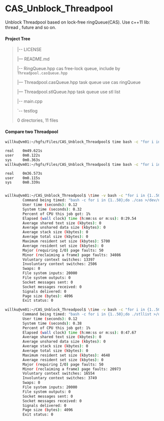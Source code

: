 # CAS_Unblock_Threadpool
Unblock Threadpool based on lock-free ringQueue(CAS). Use c++11 lib: thread , future and so on.



#### Project Tree

> |-- LICENSE
>
> |— README.md
>
> |-- RingQueue.hpp							  cas free-lock queue, include by `Threadpool.casQueue.hpp`
>
> |— Threadpool.casQueue.hpp	  task queue use cas ringQueue
>
> |— Threadpool.stlQueue.hpp 	  task  queue use stl list
>
> |-- main.cpp
>
> `-- testlog
>
> 0 directories, 11 files



#### Compare two Threadpool

```bash
willku@vm01:~/hgfs/Files/CAS_Unblock_Threadpool$ time bash -c "for i in {1..50};do ./stlQ >/dev/null;done"

real    0m49.621s
user    0m0.122s
sys     0m0.363s
willku@vm01:~/hgfs/Files/CAS_Unblock_Threadpool$ time bash -c "for i in {1..50};do ./casQ >/dev/null;done"

real    0m36.573s
user    0m0.115s
sys     0m0.339s


willku@vm01:~/CAS_Unblock_Threadpool$ \time -v bash -c "for i in {1..50};do ./casQ >/dev/null;done"
        Command being timed: "bash -c for i in {1..50};do ./cas >/dev/null;done"
        User time (seconds): 0.12
        System time (seconds): 0.32
        Percent of CPU this job got: 1%
        Elapsed (wall clock) time (h:mm:ss or m:ss): 0:29.54
        Average shared text size (kbytes): 0
        Average unshared data size (kbytes): 0
        Average stack size (kbytes): 0
        Average total size (kbytes): 0
        Maximum resident set size (kbytes): 5700
        Average resident set size (kbytes): 0
        Major (requiring I/O) page faults: 50
        Minor (reclaiming a frame) page faults: 34086
        Voluntary context switches: 13397
        Involuntary context switches: 2506
        Swaps: 0
        File system inputs: 20000
        File system outputs: 0
        Socket messages sent: 0
        Socket messages received: 0
        Signals delivered: 0
        Page size (bytes): 4096
        Exit status: 0
        
willku@vm01:~/CAS_Unblock_Threadpool$ \time -v bash -c "for i in {1..50};do ./stlQ >/dev/null;done"
        Command being timed: "bash -c for i in {1..50};do ./stllist >/dev/null;done"
        User time (seconds): 0.12
        System time (seconds): 0.38
        Percent of CPU this job got: 1%
        Elapsed (wall clock) time (h:mm:ss or m:ss): 0:47.67
        Average shared text size (kbytes): 0
        Average unshared data size (kbytes): 0
        Average stack size (kbytes): 0
        Average total size (kbytes): 0
        Maximum resident set size (kbytes): 4648
        Average resident set size (kbytes): 0
        Major (requiring I/O) page faults: 50
        Minor (reclaiming a frame) page faults: 20973
        Voluntary context switches: 16554
        Involuntary context switches: 3749
        Swaps: 0
        File system inputs: 20000
        File system outputs: 0
        Socket messages sent: 0
        Socket messages received: 0
        Signals delivered: 0
        Page size (bytes): 4096
        Exit status: 0

```






